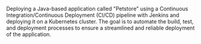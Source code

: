 Deploying a Java-based application called "Petstore" using a Continuous Integration/Continuous Deployment (CI/CD) pipeline with Jenkins and deploying it on a Kubernetes cluster. The goal is to automate the build, test, and deployment processes to ensure a streamlined and reliable deployment of the application.
